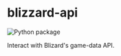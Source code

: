 <!--
    =====================================
    generator=datazen
    version=1.0.11
    hash=0b4f8cb235125647962a9fa916295d97
    =====================================
-->

# blizzard-api

![Python package](https://github.com/vkottler/keybinds/workflows/Python%20package/badge.svg)

Interact with Blizard's game-data API.
